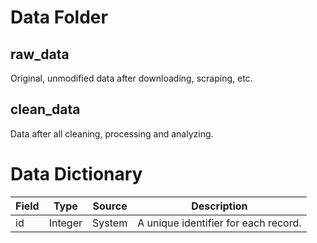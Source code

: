 # Data Folder

## raw_data

Original, unmodified data after downloading, scraping, etc.

## clean_data

Data after all cleaning, processing and analyzing.

# Data Dictionary

| Field | Type    | Source | Description                          |
| ----- | ------- | ------ | ------------------------------------ |
| id    | Integer | System | A unique identifier for each record. |
